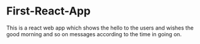 # First-React-App
This is a react web app which shows the hello to the users and wishes the good morning and so on messages according to the time in going on.
